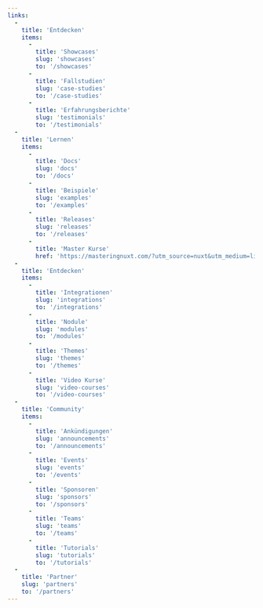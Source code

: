 ```yaml
---
links:
  -
    title: 'Entdecken'
    items:
      -
        title: 'Showcases'
        slug: 'showcases'
        to: '/showcases'
      -
        title: 'Fallstudien'
        slug: 'case-studies'
        to: '/case-studies'
      -
        title: 'Erfahrungsberichte'
        slug: 'testimonials'
        to: '/testimonials'
  -
    title: 'Lernen'
    items:
      -
        title: 'Docs'
        slug: 'docs'
        to: '/docs'
      -
        title: 'Beispiele'
        slug: 'examples'
        to: '/examples'
      -
        title: 'Releases'
        slug: 'releases'
        to: '/releases'
      -
        title: 'Master Kurse'
        href: 'https://masteringnuxt.com/?utm_source=nuxt&utm_medium=link&utm_campaign=nsite'
  -
    title: 'Entdecken'
    items:
      -
        title: 'Integrationen'
        slug: 'integrations'
        to: '/integrations'
      -
        title: 'Nodule'
        slug: 'modules'
        to: '/modules'
      -
        title: 'Themes'
        slug: 'themes'
        to: '/themes'
      -
        title: 'Video Kurse'
        slug: 'video-courses'
        to: '/video-courses'
  -
    title: 'Community'
    items:
      -
        title: 'Ankündigungen'
        slug: 'announcements'
        to: '/announcements'
      -
        title: 'Events'
        slug: 'events'
        to: '/events'
      -
        title: 'Sponsoren'
        slug: 'sponsors'
        to: '/sponsors'
      -
        title: 'Teams'
        slug: 'teams'
        to: '/teams'
      -
        title: 'Tutorials'
        slug: 'tutorials'
        to: '/tutorials'
  -
    title: 'Partner'
    slug: 'partners'
    to: '/partners'
---
```

